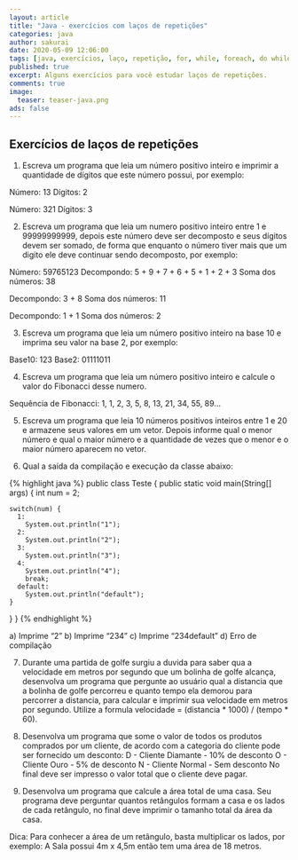 ```yaml
---
layout: article
title: "Java - exercícios com laços de repetições"
categories: java
author: sakurai
date: 2020-05-09 12:06:00
tags: [java, exercícios, laço, repetição, for, while, foreach, do while]
published: true
excerpt: Alguns exercícios para você estudar laços de repetições.
comments: true
image:
  teaser: teaser-java.png
ads: false
---
```


## Exercícios de laços de repetições

1. Escreva um programa que leia um número positivo inteiro e imprimir a quantidade de dígitos que este número possui, por exemplo:

Número: 13
Dígitos: 2

Número: 321
Dígitos: 3


2. Escreva um programa que leia um numero positivo inteiro entre 1 e 99999999999, depois este número deve ser decomposto e seus dígitos devem ser somado, de forma que enquanto o número tiver mais que um digito ele deve continuar sendo decomposto, por exemplo:

Número: 59765123
Decompondo: 5 + 9 + 7 + 6 + 5 + 1 + 2 + 3 
Soma dos números: 38

Decompondo: 3 + 8
Soma dos números: 11

Decompondo: 1 + 1
Soma dos números: 2


3. Escreva um programa que leia um número positivo inteiro na base 10 e imprima seu valor na base 2, por exemplo:

Base10: 123
Base2: 01111011


4. Escreva um programa que leia um número positivo inteiro e calcule o valor do Fibonacci desse numero.

Sequência de Fibonacci: 1, 1, 2, 3, 5, 8, 13, 21, 34, 55, 89...


5. Escreva um programa que leia 10 números positivos inteiros entre 1 e 20 e armazene seus valores em um vetor. Depois informe qual o menor número e qual o maior número e a quantidade de vezes que o menor e o maior número aparecem no vetor.


6. Qual a saída da compilação e execução da classe abaixo:

{% highlight java %}
public class Teste {
  public static void main(String[] args) {
    int num = 2;

    switch(num) {
      1:
        System.out.println("1");
      2:
        System.out.println("2");
      3:
        System.out.println("3");
      4:
        System.out.println("4");
        break;
      default:
        System.out.println("default");
    }
  }
}
{% endhighlight %}

a) Imprime “2”
b) Imprime “234”
c) Imprime “234default”
d) Erro de compilação


7. Durante uma partida de golfe surgiu a duvida para saber qua a velocidade em metros por segundo que um bolinha de golfe alcança, desenvolva um programa que pergunte ao usuário qual a distancia que a bolinha de golfe percorreu e quanto tempo ela demorou para percorrer a distancia, para calcular e imprimir sua velocidade em metros por segundo. Utilize a formula velocidade = (distancia * 1000) / (tempo * 60).


8. Desenvolva um programa que some o valor de todos os produtos comprados por um cliente, de acordo com a categoria do cliente pode ser fornecido um desconto:
D - Cliente Diamante - 10% de desconto
O - Cliente Ouro - 5% de desconto
N - Cliente Normal - Sem desconto
No final deve ser impresso o valor total que o cliente deve pagar.


9. Desenvolva um programa que calcule a área total de uma casa. Seu programa deve perguntar quantos retângulos formam a casa e os lados de cada retângulo, no final deve imprimir o tamanho total da área da casa.

Dica: Para conhecer a área de um retângulo, basta multiplicar os lados, por exemplo: A Sala possui 4m x 4,5m então tem uma área de 18 metros. 